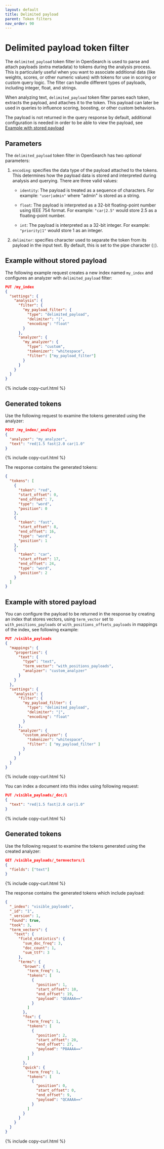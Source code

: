 ```yaml
---
layout: default
title: Delimited payload
parent: Token filters
nav_order: 90
---
```


# Delimited payload token filter

The `delimited_payload` token filter in OpenSearch is used to parse and attach payloads (extra metadata) to tokens during the analysis process. This is particularly useful when you want to associate additional data (like weights, scores, or other numeric values) with tokens for use in scoring or custom query logic. The filter can handle different types of payloads, including integer, float, and strings. 

When analyzing text, `delimited_payload` token filter parses each token, extracts the payload, and attaches it to the token. This payload can later be used in queries to influence scoring, boosting, or other custom behaviors.

The payload is not returned in the query response by default, additional configuration is needed in order to be able to view the payload, see [Example with stored payload]({{site.url}}{{site.baseurl}}/analyzers/token-filters/delimited-payload/#example-with-stored-payload)

## Parameters

The `delimited_payload` token filter in OpenSearch has two _optional_ parameters:

1. `encoding`: specifies the data type of the payload attached to the tokens. This determines how the payload data is stored and interpreted during analysis and querying. There are three valid values:

    - `identity`: The payload is treated as a sequence of characters. For example: `"user|admin"` where "admin" is stored as a string.

    - `float`: The payload is interpreted as a 32-bit floating-point number using IEEE 754 format. For example: `"car|2.5"` would store 2.5 as a floating-point number.

    - `int`: The payload is interpreted as a 32-bit integer. For example: `"priority|1"` would store 1 as an integer.

2. `delimiter`: specifies character used to separate the token from its payload in the input text. By default, this is set to the pipe character (`|`).

## Example without stored payload

The following example request creates a new index named `my_index` and configures an analyzer with `delimited_payload` filter:

```json
PUT /my_index
{
  "settings": {
    "analysis": {
      "filter": {
        "my_payload_filter": {
          "type": "delimited_payload",
          "delimiter": "|",
          "encoding": "float"
        }
      },
      "analyzer": {
        "my_analyzer": {
          "type": "custom",
          "tokenizer": "whitespace",
          "filter": ["my_payload_filter"]
        }
      }
    }
  }
}
```
{% include copy-curl.html %}

## Generated tokens

Use the following request to examine the tokens generated using the analyzer:

```json
POST /my_index/_analyze
{
  "analyzer": "my_analyzer",
  "text": "red|1.5 fast|2.0 car|1.0"
}
```
{% include copy-curl.html %}

The response contains the generated tokens:

```json
{
  "tokens": [
    {
      "token": "red",
      "start_offset": 0,
      "end_offset": 7,
      "type": "word",
      "position": 0
    },
    {
      "token": "fast",
      "start_offset": 8,
      "end_offset": 16,
      "type": "word",
      "position": 1
    },
    {
      "token": "car",
      "start_offset": 17,
      "end_offset": 24,
      "type": "word",
      "position": 2
    }
  ]
}
```

## Example with stored payload

You can configure the payload to be returned in the response by creating an index that stores vectors, using `term_vector` set to `with_positions_payloads` or `with_positions_offsets_payloads` in mappings of the index, see following example:

```json
PUT /visible_payloads
{
  "mappings": {
    "properties": {
      "text": {
        "type": "text",
        "term_vector": "with_positions_payloads",
        "analyzer": "custom_analyzer"
      }
    }
  },
  "settings": {
    "analysis": {
      "filter": {
        "my_payload_filter": {
          "type": "delimited_payload",
          "delimiter": "|",
          "encoding": "float"
        }
      },
      "analyzer": {
        "custom_analyzer": {
          "tokenizer": "whitespace",
          "filter": [ "my_payload_filter" ]
        }
      }
    }
  }
}
```
{% include copy-curl.html %}

You can index a document into this index using following request:

```json
PUT /visible_payloads/_doc/1
{
  "text": "red|1.5 fast|2.0 car|1.0"
}
```
{% include copy-curl.html %}

## Generated tokens

Use the following request to examine the tokens generated using the created analyzer:

```json
GET /visible_payloads/_termvectors/1
{
  "fields": ["text"]
}
```
{% include copy-curl.html %}

The response contains the generated tokens which include payload:

```json
{
  "_index": "visible_payloads",
  "_id": "1",
  "_version": 1,
  "found": true,
  "took": 3,
  "term_vectors": {
    "text": {
      "field_statistics": {
        "sum_doc_freq": 3,
        "doc_count": 1,
        "sum_ttf": 3
      },
      "terms": {
        "brown": {
          "term_freq": 1,
          "tokens": [
            {
              "position": 1,
              "start_offset": 10,
              "end_offset": 19,
              "payload": "QEAAAA=="
            }
          ]
        },
        "fox": {
          "term_freq": 1,
          "tokens": [
            {
              "position": 2,
              "start_offset": 20,
              "end_offset": 27,
              "payload": "P8AAAA=="
            }
          ]
        },
        "quick": {
          "term_freq": 1,
          "tokens": [
            {
              "position": 0,
              "start_offset": 0,
              "end_offset": 9,
              "payload": "QCAAAA=="
            }
          ]
        }
      }
    }
  }
}
```
{% include copy-curl.html %}
